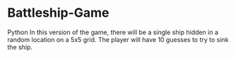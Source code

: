 # Battleship-Game
Python
In this version of the game, there will be a single ship hidden in a random location on a 5x5 grid. The player will have 10 guesses to try to sink the ship.

